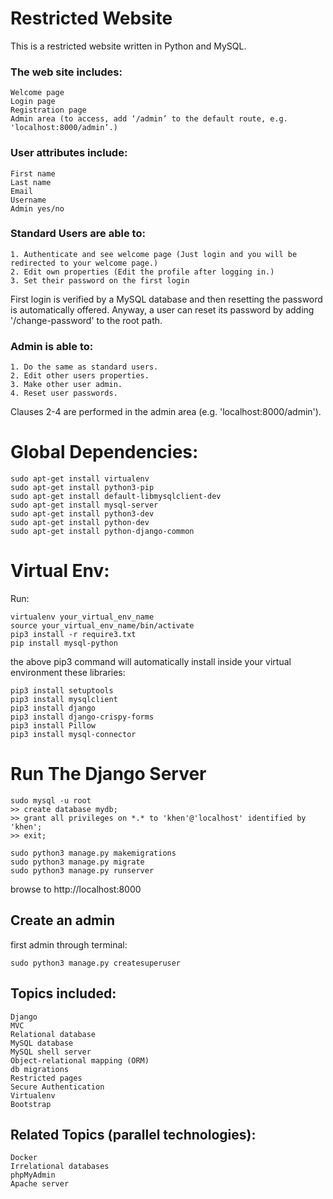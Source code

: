 # Restricted Website
This is a restricted website written in Python and MySQL.

### The web site includes:
```
Welcome page
Login page
Registration page
Admin area (to access, add ‘/admin’ to the default route, e.g. 'localhost:8000/admin’.)
```

### User attributes include:
```
First name
Last name
Email
Username
Admin yes/no
```

### Standard Users are able to: 
```
1. Authenticate and see welcome page (Just login and you will be redirected to your welcome page.)
2. Edit own properties (Edit the profile after logging in.)
3. Set their password on the first login
```
First login is verified by a MySQL database and then resetting the password is automatically offered.
Anyway, a user can reset its password by adding '/change-password' to the root path.

### Admin is able to:
```
1. Do the same as standard users.
2. Edit other users properties.
3. Make other user admin.
4. Reset user passwords.
```
Clauses 2-4 are performed in the admin area (e.g. 'localhost:8000/admin').

# Global Dependencies:
```
sudo apt-get install virtualenv
sudo apt-get install python3-pip
sudo apt-get install default-libmysqlclient-dev
sudo apt-get install mysql-server
sudo apt-get install python3-dev
sudo apt-get install python-dev
sudo apt-get install python-django-common
```

# Virtual Env:
Run:
```
virtualenv your_virtual_env_name
source your_virtual_env_name/bin/activate
pip3 install -r require3.txt
pip install mysql-python
```
the above pip3 command will automatically install inside your virtual environment these libraries:
```
pip3 install setuptools
pip3 install mysqlclient
pip3 install django
pip3 install django-crispy-forms
pip3 install Pillow
pip3 install mysql-connector
```

# Run The Django Server
```
sudo mysql -u root
>> create database mydb;
>> grant all privileges on *.* to 'khen'@'localhost' identified by 'khen';
>> exit;

sudo python3 manage.py makemigrations
sudo python3 manage.py migrate
sudo python3 manage.py runserver
```
browse to http://localhost:8000

## Create an admin
first admin through terminal:
```
sudo python3 manage.py createsuperuser
```

## Topics included:
```
Django
MVC
Relational database
MySQL database
MySQL shell server
Object-relational mapping (ORM)
db migrations
Restricted pages
Secure Authentication
Virtualenv
Bootstrap
```
## Related Topics (parallel technologies):
```
Docker
Irrelational databases
phpMyAdmin
Apache server
```
